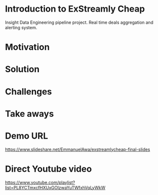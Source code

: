 # Introduction to ExStreamly Cheap
Insight Data Engineering pipeline project. Real time deals aggregation and alerting system.

# Motivation

# Solution

# Challenges

# Take aways



# Demo URL
https://www.slideshare.net/EmmanuelAwa/exstreamlycheap-final-slides

# Direct Youtube video
https://www.youtube.com/playlist?list=PL8YCTmxcfHXUxGOlzwaYuTWfxhVqLyWkW
